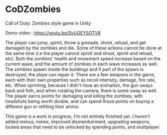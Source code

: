 # CoDZombies
Call of Duty: Zombies style game in Unity

Demo video : https://youtu.be/SvUGEYSOTV8

The player can jump, sprint, throw a grenade, shoot, reload, and get damaged by the zombies and die. Some of these actions cannot be done at the same time (i.e the player cannot sprint and shoot, sprint and reload, etc). Both the zombies' health and movement speed increase based on the current wave, and the amount of zombies in each wave increases as well. The zombies spawn inside the buildings and if part of the spawn is destroyed, the playe can repair it. There are a few weapons in the game, each with their own properties such as recoil intensity, damage, fire rate, etc. When sprinting, because I didn't have an animation, the gun sways back and foth, and when rotating the camera, there is some sway as well. The player earns points for damaging and killing the zombies, with headshots being worth double, and can spend those points on buying a different gun or refilling their ammo. 

This game is a work in progress; I'm not entirely finished yet. I haven't added menus, melee, improved dismemberment, upgrading weapons, locked areas that need to be unlocked by spending points, and multiplayer.  
